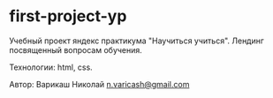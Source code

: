 # first-project-yp
Учебный проект яндекс практикума "Научиться учиться". 
Лендинг посвященный вопросам обучения.

Технологии: html, css.


Автор: Варикаш Николай
n.varicash@gmail.com
